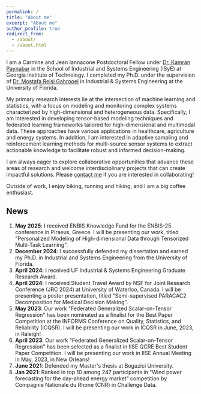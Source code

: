 ```yaml
---
permalink: /
title: "About me"
excerpt: "About me"
author_profile: true
redirect_from: 
  - /about/
  - /about.html
---
```


I am a Carmine and Jean Iannacone Postdoctoral Fellow under [Dr. Kamran Paynabar](https://scholar.google.com/citations?user=CwMCid0AAAAJ&hl=en&oi=ao) in the School of Industrial and Systems Engineering (ISyE) at Georgia Institute of Technology. I completed my Ph.D. under the supervision of [Dr. Mostafa Reisi Gahrooei](https://scholar.google.com/citations?user=GRoULwcAAAAJ&hl=en) in Industrial & Systems Engineering at the University of Florida. 

My primary research interests lie at the intersection of machine learning and statistics, with a focus on modeling and monitoring complex systems characterized by high-dimensional and heterogeneous data. Specifically, I am interested in developing tensor-based modeling techniques and federated learning frameworks tailored for high-dimensional and multimodal data. These approaches have various applications in healthcare, agriculture and energy systems. In addition, I am interested in adaptive sampling and reinforcement learning methods for multi-source sensor systems to extract actionable knowledge to facilitate robust and informed decision-making.

I am always eager to explore collaborative opportunities that advance these areas of research and welcome interdisciplinary projects that can create impactful solutions. Please [contact me](mailto:ekonyar3@gatech.edu) if you are interested in collaborating!

Outside of work, I enjoy biking, running and hiking, and I am a big coffee enthusiast. 

News
------
1. **May 2025**: I received ENBIS Knowledge Fund for the ENBIS-25 conference in Piraeus, Greece.  I will be presenting our work, titled "Personalized Modeling of High-dimensional Data through
Tensorized Multi-Task Learning".
2. **December 2024**: I successfully defended my dissertation and earned my Ph.D. in Industrial and Systems Engineering from the University of Florida.
3. **April 2024**: I received UF Industrial & Systems Engineering Graduate Research Award.
4. **April 2024**: I received Student Travel Award by NSF for Joint Research Conference (JRC 2024) at University of Waterloo, Canada. I will be presenting a poster presentation, titled "Semi-supervised PARACAC2 Decomposition for Medical Decision Making".
5. **May 2023**: Our work "Federated Generalized Scalar-on-Tensor Regression" has been nominated as a finalist for the Best Paper Competition at the INFORMS Conference on Quality, Statistics, and Reliability (ICQSR). I will be presenting our work in ICQSR in June, 2023, in Raleigh!
6. **April 2023**: Our work "Federated Generalized Scalar-on-Tensor Regression" has been selected as a finalist in IISE QCRE Best Student Paper Competition. I will be presenting our work in IISE Annual Meeting in May, 2023, in New Orleans!
7. **June 2021**: Defended my Master's thesis at Bogazici University.
8. **Jan 2021**: Ranked in top 10 among 247 participants in "Wind power forecasting for the day-ahead energy market” competition by Compagnie Nationale du Rhone (CNR) in Challenge Data. 
